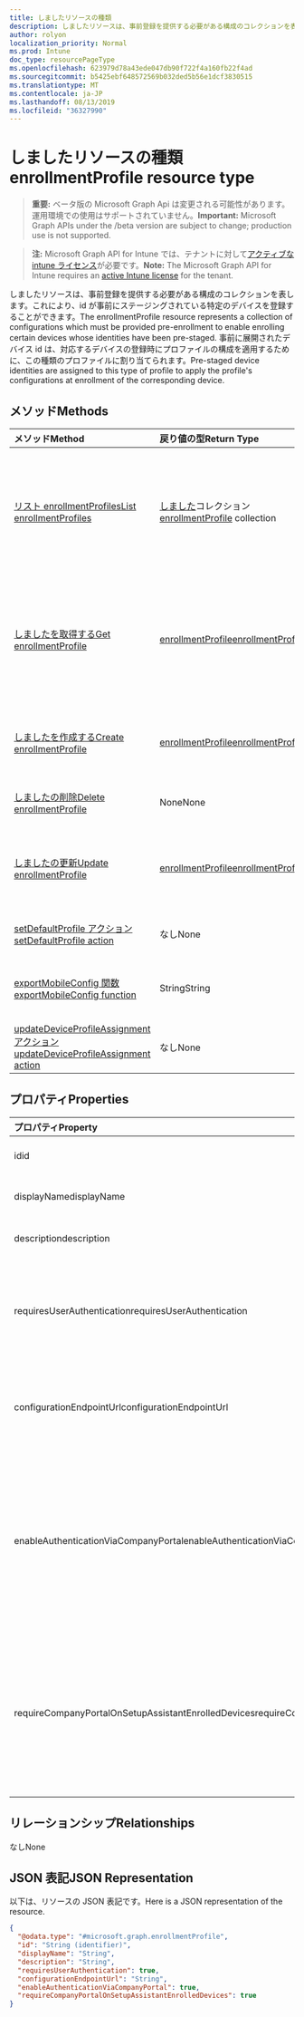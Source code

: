 ```yaml
---
title: しましたリソースの種類
description: しましたリソースは、事前登録を提供する必要がある構成のコレクションを表します。これにより、id が事前にステージングされている特定のデバイスを登録することができます。 事前に展開されたデバイス id は、対応するデバイスの登録時にプロファイルの構成を適用するために、この種類のプロファイルに割り当てられます。
author: rolyon
localization_priority: Normal
ms.prod: Intune
doc_type: resourcePageType
ms.openlocfilehash: 623979d78a43ede047db90f722f4a160fb22f4ad
ms.sourcegitcommit: b5425ebf648572569b032ded5b56e1dcf3830515
ms.translationtype: MT
ms.contentlocale: ja-JP
ms.lasthandoff: 08/13/2019
ms.locfileid: "36327990"
---
```

# <a name="enrollmentprofile-resource-type"></a><span data-ttu-id="ee4c1-104">しましたリソースの種類</span><span class="sxs-lookup"><span data-stu-id="ee4c1-104">enrollmentProfile resource type</span></span>

> <span data-ttu-id="ee4c1-105">**重要:** ベータ版の Microsoft Graph Api は変更される可能性があります。運用環境での使用はサポートされていません。</span><span class="sxs-lookup"><span data-stu-id="ee4c1-105">**Important:** Microsoft Graph APIs under the /beta version are subject to change; production use is not supported.</span></span>

> <span data-ttu-id="ee4c1-106">**注:** Microsoft Graph API for Intune では、テナントに対して[アクティブな intune ライセンス](https://go.microsoft.com/fwlink/?linkid=839381)が必要です。</span><span class="sxs-lookup"><span data-stu-id="ee4c1-106">**Note:** The Microsoft Graph API for Intune requires an [active Intune license](https://go.microsoft.com/fwlink/?linkid=839381) for the tenant.</span></span>

<span data-ttu-id="ee4c1-107">しましたリソースは、事前登録を提供する必要がある構成のコレクションを表します。これにより、id が事前にステージングされている特定のデバイスを登録することができます。</span><span class="sxs-lookup"><span data-stu-id="ee4c1-107">The enrollmentProfile resource represents a collection of configurations which must be provided pre-enrollment to enable enrolling certain devices whose identities have been pre-staged.</span></span> <span data-ttu-id="ee4c1-108">事前に展開されたデバイス id は、対応するデバイスの登録時にプロファイルの構成を適用するために、この種類のプロファイルに割り当てられます。</span><span class="sxs-lookup"><span data-stu-id="ee4c1-108">Pre-staged device identities are assigned to this type of profile to apply the profile's configurations at enrollment of the corresponding device.</span></span>

## <a name="methods"></a><span data-ttu-id="ee4c1-109">メソッド</span><span class="sxs-lookup"><span data-stu-id="ee4c1-109">Methods</span></span>
|<span data-ttu-id="ee4c1-110">メソッド</span><span class="sxs-lookup"><span data-stu-id="ee4c1-110">Method</span></span>|<span data-ttu-id="ee4c1-111">戻り値の型</span><span class="sxs-lookup"><span data-stu-id="ee4c1-111">Return Type</span></span>|<span data-ttu-id="ee4c1-112">説明</span><span class="sxs-lookup"><span data-stu-id="ee4c1-112">Description</span></span>|
|:---|:---|:---|
|[<span data-ttu-id="ee4c1-113">リスト enrollmentProfiles</span><span class="sxs-lookup"><span data-stu-id="ee4c1-113">List enrollmentProfiles</span></span>](../api/intune-enrollment-enrollmentprofile-list.md)|<span data-ttu-id="ee4c1-114">[しました](../resources/intune-enrollment-enrollmentprofile.md)コレクション</span><span class="sxs-lookup"><span data-stu-id="ee4c1-114">[enrollmentProfile](../resources/intune-enrollment-enrollmentprofile.md) collection</span></span>|<span data-ttu-id="ee4c1-115">[しました](../resources/intune-enrollment-enrollmentprofile.md)オブジェクトのプロパティとリレーションシップをリストします。</span><span class="sxs-lookup"><span data-stu-id="ee4c1-115">List properties and relationships of the [enrollmentProfile](../resources/intune-enrollment-enrollmentprofile.md) objects.</span></span>|
|[<span data-ttu-id="ee4c1-116">しましたを取得する</span><span class="sxs-lookup"><span data-stu-id="ee4c1-116">Get enrollmentProfile</span></span>](../api/intune-enrollment-enrollmentprofile-get.md)|[<span data-ttu-id="ee4c1-117">enrollmentProfile</span><span class="sxs-lookup"><span data-stu-id="ee4c1-117">enrollmentProfile</span></span>](../resources/intune-enrollment-enrollmentprofile.md)|<span data-ttu-id="ee4c1-118">[しました](../resources/intune-enrollment-enrollmentprofile.md)オブジェクトのプロパティとリレーションシップを読み取ります。</span><span class="sxs-lookup"><span data-stu-id="ee4c1-118">Read properties and relationships of the [enrollmentProfile](../resources/intune-enrollment-enrollmentprofile.md) object.</span></span>|
|[<span data-ttu-id="ee4c1-119">しましたを作成する</span><span class="sxs-lookup"><span data-stu-id="ee4c1-119">Create enrollmentProfile</span></span>](../api/intune-enrollment-enrollmentprofile-create.md)|[<span data-ttu-id="ee4c1-120">enrollmentProfile</span><span class="sxs-lookup"><span data-stu-id="ee4c1-120">enrollmentProfile</span></span>](../resources/intune-enrollment-enrollmentprofile.md)|<span data-ttu-id="ee4c1-121">新しい[しました](../resources/intune-enrollment-enrollmentprofile.md)オブジェクトを作成します。</span><span class="sxs-lookup"><span data-stu-id="ee4c1-121">Create a new [enrollmentProfile](../resources/intune-enrollment-enrollmentprofile.md) object.</span></span>|
|[<span data-ttu-id="ee4c1-122">しましたの削除</span><span class="sxs-lookup"><span data-stu-id="ee4c1-122">Delete enrollmentProfile</span></span>](../api/intune-enrollment-enrollmentprofile-delete.md)|<span data-ttu-id="ee4c1-123">None</span><span class="sxs-lookup"><span data-stu-id="ee4c1-123">None</span></span>|<span data-ttu-id="ee4c1-124">[しました](../resources/intune-enrollment-enrollmentprofile.md)を削除します。</span><span class="sxs-lookup"><span data-stu-id="ee4c1-124">Deletes a [enrollmentProfile](../resources/intune-enrollment-enrollmentprofile.md).</span></span>|
|[<span data-ttu-id="ee4c1-125">しましたの更新</span><span class="sxs-lookup"><span data-stu-id="ee4c1-125">Update enrollmentProfile</span></span>](../api/intune-enrollment-enrollmentprofile-update.md)|[<span data-ttu-id="ee4c1-126">enrollmentProfile</span><span class="sxs-lookup"><span data-stu-id="ee4c1-126">enrollmentProfile</span></span>](../resources/intune-enrollment-enrollmentprofile.md)|<span data-ttu-id="ee4c1-127">[しました](../resources/intune-enrollment-enrollmentprofile.md)オブジェクトのプロパティを更新します。</span><span class="sxs-lookup"><span data-stu-id="ee4c1-127">Update the properties of a [enrollmentProfile](../resources/intune-enrollment-enrollmentprofile.md) object.</span></span>|
|[<span data-ttu-id="ee4c1-128">setDefaultProfile アクション</span><span class="sxs-lookup"><span data-stu-id="ee4c1-128">setDefaultProfile action</span></span>](../api/intune-enrollment-enrollmentprofile-setdefaultprofile.md)|<span data-ttu-id="ee4c1-129">なし</span><span class="sxs-lookup"><span data-stu-id="ee4c1-129">None</span></span>|<span data-ttu-id="ee4c1-130">まだ文書化されていません</span><span class="sxs-lookup"><span data-stu-id="ee4c1-130">Not yet documented</span></span>|
|[<span data-ttu-id="ee4c1-131">exportMobileConfig 関数</span><span class="sxs-lookup"><span data-stu-id="ee4c1-131">exportMobileConfig function</span></span>](../api/intune-enrollment-enrollmentprofile-exportmobileconfig.md)|<span data-ttu-id="ee4c1-132">String</span><span class="sxs-lookup"><span data-stu-id="ee4c1-132">String</span></span>|<span data-ttu-id="ee4c1-133">モバイル構成をエクスポートします。</span><span class="sxs-lookup"><span data-stu-id="ee4c1-133">Exports the mobile configuration</span></span>|
|[<span data-ttu-id="ee4c1-134">updateDeviceProfileAssignment アクション</span><span class="sxs-lookup"><span data-stu-id="ee4c1-134">updateDeviceProfileAssignment action</span></span>](../api/intune-enrollment-enrollmentprofile-updatedeviceprofileassignment.md)|<span data-ttu-id="ee4c1-135">なし</span><span class="sxs-lookup"><span data-stu-id="ee4c1-135">None</span></span>|<span data-ttu-id="ee4c1-136">まだ文書化されていません</span><span class="sxs-lookup"><span data-stu-id="ee4c1-136">Not yet documented</span></span>|

## <a name="properties"></a><span data-ttu-id="ee4c1-137">プロパティ</span><span class="sxs-lookup"><span data-stu-id="ee4c1-137">Properties</span></span>
|<span data-ttu-id="ee4c1-138">プロパティ</span><span class="sxs-lookup"><span data-stu-id="ee4c1-138">Property</span></span>|<span data-ttu-id="ee4c1-139">型</span><span class="sxs-lookup"><span data-stu-id="ee4c1-139">Type</span></span>|<span data-ttu-id="ee4c1-140">説明</span><span class="sxs-lookup"><span data-stu-id="ee4c1-140">Description</span></span>|
|:---|:---|:---|
|<span data-ttu-id="ee4c1-141">id</span><span class="sxs-lookup"><span data-stu-id="ee4c1-141">id</span></span>|<span data-ttu-id="ee4c1-142">文字列</span><span class="sxs-lookup"><span data-stu-id="ee4c1-142">String</span></span>|<span data-ttu-id="ee4c1-143">オブジェクトの GUID</span><span class="sxs-lookup"><span data-stu-id="ee4c1-143">The GUID for the object</span></span>|
|<span data-ttu-id="ee4c1-144">displayName</span><span class="sxs-lookup"><span data-stu-id="ee4c1-144">displayName</span></span>|<span data-ttu-id="ee4c1-145">String</span><span class="sxs-lookup"><span data-stu-id="ee4c1-145">String</span></span>|<span data-ttu-id="ee4c1-146">プロファイルの名前</span><span class="sxs-lookup"><span data-stu-id="ee4c1-146">Name of the profile</span></span>|
|<span data-ttu-id="ee4c1-147">description</span><span class="sxs-lookup"><span data-stu-id="ee4c1-147">description</span></span>|<span data-ttu-id="ee4c1-148">String</span><span class="sxs-lookup"><span data-stu-id="ee4c1-148">String</span></span>|<span data-ttu-id="ee4c1-149">プロファイルの説明</span><span class="sxs-lookup"><span data-stu-id="ee4c1-149">Description of the profile</span></span>|
|<span data-ttu-id="ee4c1-150">requiresUserAuthentication</span><span class="sxs-lookup"><span data-stu-id="ee4c1-150">requiresUserAuthentication</span></span>|<span data-ttu-id="ee4c1-151">Boolean</span><span class="sxs-lookup"><span data-stu-id="ee4c1-151">Boolean</span></span>|<span data-ttu-id="ee4c1-152">プロファイルにユーザー認証が必要かどうかを示します</span><span class="sxs-lookup"><span data-stu-id="ee4c1-152">Indicates if the profile requires user authentication</span></span>|
|<span data-ttu-id="ee4c1-153">configurationEndpointUrl</span><span class="sxs-lookup"><span data-stu-id="ee4c1-153">configurationEndpointUrl</span></span>|<span data-ttu-id="ee4c1-154">String</span><span class="sxs-lookup"><span data-stu-id="ee4c1-154">String</span></span>|<span data-ttu-id="ee4c1-155">登録に使用する構成エンドポイント url</span><span class="sxs-lookup"><span data-stu-id="ee4c1-155">Configuration endpoint url to use for Enrollment</span></span>|
|<span data-ttu-id="ee4c1-156">enableAuthenticationViaCompanyPortal</span><span class="sxs-lookup"><span data-stu-id="ee4c1-156">enableAuthenticationViaCompanyPortal</span></span>|<span data-ttu-id="ee4c1-157">Boolean</span><span class="sxs-lookup"><span data-stu-id="ee4c1-157">Boolean</span></span>|<span data-ttu-id="ee4c1-158">会社のポータルではなく、Apple セットアップアシスタントを使用して認証することを示します。</span><span class="sxs-lookup"><span data-stu-id="ee4c1-158">Indicates to authenticate with Apple Setup Assistant instead of Company Portal.</span></span>|
|<span data-ttu-id="ee4c1-159">requireCompanyPortalOnSetupAssistantEnrolledDevices</span><span class="sxs-lookup"><span data-stu-id="ee4c1-159">requireCompanyPortalOnSetupAssistantEnrolledDevices</span></span>|<span data-ttu-id="ee4c1-160">Boolean</span><span class="sxs-lookup"><span data-stu-id="ee4c1-160">Boolean</span></span>|<span data-ttu-id="ee4c1-161">セットアップアシスタントの登録済みデバイスで会社のポータルが必要であることを示します。</span><span class="sxs-lookup"><span data-stu-id="ee4c1-161">Indicates that Company Portal is required on setup assistant enrolled devices</span></span>|

## <a name="relationships"></a><span data-ttu-id="ee4c1-162">リレーションシップ</span><span class="sxs-lookup"><span data-stu-id="ee4c1-162">Relationships</span></span>
<span data-ttu-id="ee4c1-163">なし</span><span class="sxs-lookup"><span data-stu-id="ee4c1-163">None</span></span>

## <a name="json-representation"></a><span data-ttu-id="ee4c1-164">JSON 表記</span><span class="sxs-lookup"><span data-stu-id="ee4c1-164">JSON Representation</span></span>
<span data-ttu-id="ee4c1-165">以下は、リソースの JSON 表記です。</span><span class="sxs-lookup"><span data-stu-id="ee4c1-165">Here is a JSON representation of the resource.</span></span>
<!-- {
  "blockType": "resource",
  "keyProperty": "id",
  "@odata.type": "microsoft.graph.enrollmentProfile"
}
-->
``` json
{
  "@odata.type": "#microsoft.graph.enrollmentProfile",
  "id": "String (identifier)",
  "displayName": "String",
  "description": "String",
  "requiresUserAuthentication": true,
  "configurationEndpointUrl": "String",
  "enableAuthenticationViaCompanyPortal": true,
  "requireCompanyPortalOnSetupAssistantEnrolledDevices": true
}
```



